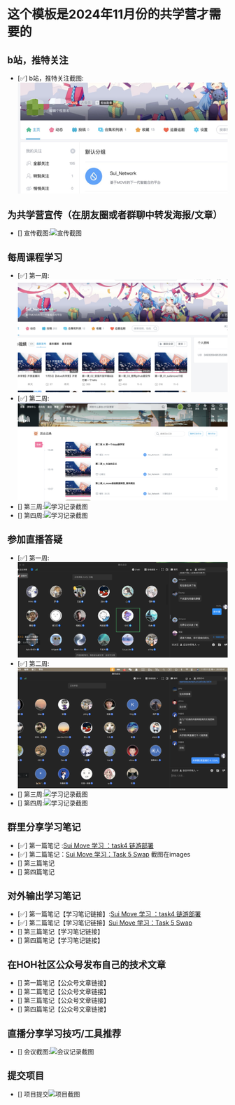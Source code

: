 # 这个模板是2024年11月份的共学营才需要的

## b站，推特关注

- [✅] b站，推特关注截图: ![关注截图](./images/b站关注.png)

## 为共学营宣传（在朋友圈或者群聊中转发海报/文章）

- [] 宣传截图:![宣传截图](./images/你的图片地址)

## 每周课程学习

- [✅] 第一周:![学习记录截图](./images/第一周课程完成.png)
- [✅] 第二周:![学习记录截图](./images/第二周视频完成.png)
- [] 第三周:![学习记录截图](./images/你的图片地址)
- [] 第四周:![学习记录截图](./images/你的图片地址)

## 参加直播答疑

- [✅] 第一周:![学习记录截图](./images/参加第一周直播.png)
- [✅] 第二周:![学习记录截图](./images/参加第二周周一直播.png)
- [] 第三周:![学习记录截图](./images/你的图片地址)
- [] 第四周:![学习记录截图](./images/你的图片地址)

## 群里分享学习笔记

- [✅] 第一篇笔记 :[Sui Move 学习 ：task4 链游部署](https://learnblockchain.cn/article/9824)
- [✅] 第二篇笔记：[Sui Move 学习：Task 5 Swap](https://learnblockchain.cn/article/9877) 截图在images
- [] 第三篇笔记
- [] 第四篇笔记

## 对外输出学习笔记

- [✅] 第一篇笔记【学习笔记链接】:[Sui Move 学习 ：task4 链游部署](https://learnblockchain.cn/article/9824)
- [✅] 第二篇笔记【学习笔记链接】[Sui Move 学习：Task 5 Swap](https://learnblockchain.cn/article/9877)
- [] 第三篇笔记【学习笔记链接】
- [] 第四篇笔记【学习笔记链接】

## 在HOH社区公众号发布自己的技术文章

- [] 第一篇笔记【公众号文章链接】
- [] 第二篇笔记【公众号文章链接】
- [] 第三篇笔记【公众号文章链接】
- [] 第四篇笔记【公众号文章链接】

## 直播分享学习技巧/工具推荐

- [] 会议截图:![会议记录截图](./images/你的图片地址)

## 提交项目

- [] 项目提交![项目截图](./images/你的图片地址)


